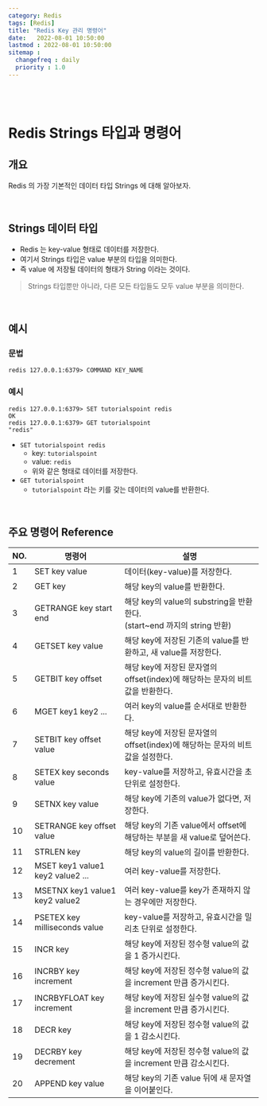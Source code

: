 ```yaml
---
category: Redis
tags: [Redis]
title: "Redis Key 관리 명령어"
date:   2022-08-01 10:50:00 
lastmod : 2022-08-01 10:50:00
sitemap :
  changefreq : daily
  priority : 1.0
---
```


<br/><br/>

# Redis Strings 타입과 명령어

## 개요

Redis 의 가장 기본적인 데이터 타입 Strings 에 대해 알아보자.

<br/>

## Strings 데이터 타입

- Redis 는 key-value 형태로 데이터를 저장한다.
- 여기서 Strings 타입은 value 부분의 타입을 의미한다.
- 즉 value 에 저장될 데이터의 형태가 String 이라는 것이다.

> Strings 타입뿐만 아니라, 다른 모든 타입들도 모두 value 부분을 의미한다.

<br/>

## 예시

### 문법

```text
redis 127.0.0.1:6379> COMMAND KEY_NAME
```

### 예시

```text
redis 127.0.0.1:6379> SET tutorialspoint redis
OK
redis 127.0.0.1:6379> GET tutorialspoint
"redis"
```

- `SET tutorialspoint redis`
    - key: `tutorialspoint`
    - value: `redis`
    - 위와 같은 형태로 데이터를 저장한다.
- `GET tutorialspoint`
    - `tutorialspoint` 라는 키를 갖는 데이터의 value를 반환한다.

<br/>

## 주요 명령어 Reference

| NO. | 명령어 | 설명 |
| --- | --- | --- |
| 1 | SET key value | 데이터(key-value)를 저장한다. |
| 2 | GET key | 해당 key의 value를 반환한다. |
| 3 | GETRANGE key start end | 해당 key의 value의 substring을 반환한다. <br/> (start~end 까지의 string 반환) |
| 4 | GETSET key value | 해당 key에 저장된 기존의 value를 반환하고, 새 value를 저장한다. |
| 5 | GETBIT key offset | 해당 key에 저장된 문자열의 offset(index)에 해당하는 문자의 비트값을 반환한다. |
| 6 | MGET key1 key2 ... | 여러 key의 value를 순서대로 반환한다. |
| 7 | SETBIT key offset value | 해당 key에 저장된 문자열의 offset(index)에 해당하는 문자의 비트값을 설정한다. |
| 8 | SETEX key seconds value | key-value를 저장하고, 유효시간을 초단위로 설정한다. |
| 9 | SETNX key value | 해당 key에 기존의 value가 없다면, 저장한다. |
| 10 | SETRANGE key offset value | 해당 key의 기존 value에서 offset에 해당하는 부분을 새 value로 덮어쓴다. |
| 11 | STRLEN key | 해당 key의 value의 길이를 반환한다. |
| 12 | MSET key1 value1 key2 value2 ... | 여러 key-value를 저장한다. |
| 13 | MSETNX key1 value1 key2 value2 | 여러 key-value를 key가 존재하지 않는 경우에만 저장한다. |
| 14 | PSETEX key milliseconds value | key-value를 저장하고, 유효시간을 밀리초 단위로 설정한다. |
| 15 | INCR key | 해당 key에 저장된 정수형 value의 값을 1 증가시킨다. |
| 16 | INCRBY key increment | 해당 key에 저장된 정수형 value의 값을 increment 만큼 증가시킨다. |
| 17 | INCRBYFLOAT key increment | 해당 key에 저장된 실수형 value의 값을 increment 만큼 증가시킨다. |
| 18 | DECR key | 해당 key에 저장된 정수형 value의 값을 1 감소시킨다. |
| 19 | DECRBY key decrement | 해당 key에 저장된 정수형 value의 값을 increment 만큼 감소시킨다. |
| 20 | APPEND key value | 해당 key의 기존 value 뒤에 새 문자열을 이어붙인다. |